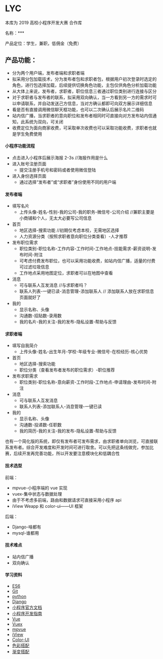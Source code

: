 # LYC

本库为 2019 高校小程序开发大赛 合作库

名称：\*\*\*

产品定位：学生，兼职，低佣金（免费）

## 产品功能：

- 分为两个用户端，发布者端和求职者端
- 拟采用分包加载技术，分为发布者包和求职者包，根据用户初次登录时选定的角色，进行包选择加载，后续提供切换角色功能，主包仅供角色分析加载功能
- 从大体上来说，发布者，求职者，职位信息三者通过职位类别进行连接与区分
- 对于求职者与发布者的联系，拟采用双向确认，当一方看到另一方的需求时可以申请联系，并自动发送己方信息，当对方确认都即可向双方展示详细信息
- 看是否有直接调用微信聊天框功能，也可以二次确认后展示名片二维码
- 站内信广播，当求职者的意向职位和发布者相同时可直接向对方发布站内信通知，此系统为双向，可关闭
- 收费定位为面向商家收费，可采取单次收费也可以采取功能收费，求职者也就是学生免费使用

#### 小程序功能流程

- 点击进入小程序后展示海报 2-3s //海报作用是什么
- 进入账号注册页面
  - 提交注册手机号和密码或者使用微信登陆
- 进入身份选择页面
  - 通过选择“发布者”或“求职者”身份使用不同的用户端

#### 发布者端

- 填写名片
  - 上传头像-姓名-性别-我的公司-我的职务-微信号-公司介绍 //兼职主要是小商铺和个人，无太大必要写公司信息
- 首页
  - 地区选择-搜索功能 //初期仅考虑本校，无需地区选择
  - 人力资源分类（按照求职者意向职位分类查看）-人才推荐
- 发布职位需求
  - 职位类别-职位名称-工作内容-工作时间-工作地点-技能需求-薪资说明-发布时间-附注
  - 可考虑付费发布职位，也可以采用功能收费，如站内信广播，适量的付费可过滤垃圾信息
  - 工作地点采用地图定位，求职者可以在地图中查看
- 消息
  - 可与联系人互发消息 //与求职者吗？
  - 联系人列表-一键已读-消息管理-添加联系人 // 添加联系人放在求职信息页面就好了
- 我的
  - 显示名称、头像
  - 沟通数-招贴数-录用数
  - 我的名片-我的关注-我的发布-隐私设置-帮助与反馈

#### 求职者端

- 填写自我简介
  - 上传头像-姓名-出生年月-学校-年级专业-微信号-在校经历-核心优势
- 首页
  - 地区选择-搜索功能
  - 职位分类（查看发布者发布的职位需求）-职位推荐
- 发布求职需求
  - 职位类别-职位名称-意向薪资-工作时段-工作地点-申请理由-发布时间-附注
- 消息
  - 可与联系人互发消息
  - 联系人列表-添加联系人-消息管理-一键已读
- 我的
  - 显示名称、头像
  - 沟通数-投递数-任职数
  - 我的简历-我的关注-我的发布-隐私设置-帮助与反馈

也有一个简化版的系统，即仅有发布者可发布需求，由求职者单向浏览，可直接联系发布者。综合开发难度和开发时间可进行取舍。可以先把这条线做完，参加比赛，后续开发再完善功能，所以开发要注意模块化和低耦合性

#### 技术选型

前端：

- mpvue-小程序端的 vue 实现
- vuex-集中状态与数据处理
- 由于不考虑多前端，路由和数据请求可直接采用小程序 api
- iView Weapp 和 color-ui——UI 框架

后端：

- Django-啥都有
- mysql-谁都用

#### 技术难点

- 站内信广播
- 双向确认

#### 学习资料

- [ES6](http://es6.ruanyifeng.com/)
- [Git](https://www.liaoxuefeng.com/wiki/0013739516305929606dd18361248578c67b8067c8c017b000)
- [python](https://www.liaoxuefeng.com/wiki/0014316089557264a6b348958f449949df42a6d3a2e542c000)
- [Django](https://docs.djangoproject.com/zh-hans/2.2/)
- [小程序官方文档](https://developers.weixin.qq.com/miniprogram/dev/)
- [小程序开发指南](https://developers.weixin.qq.com/ebook?action=get_post_info&token=935589521&volumn=1&lang=zh_CN&book=miniprogram&docid=0008aeea9a8978ab0086a685851c0a)
- [Vue](https://cn.vuejs.org/)
- [Vuex](https://vuex.vuejs.org/zh/)
- [mpvue](http://mpvue.com/mpvue/)
- [iView](https://weapp.iviewui.com/)
- [Color-UI](https://www.color-ui.com/)
- [色彩搭配](https://www.materialpalette.com)
- [渐变搭配]()
